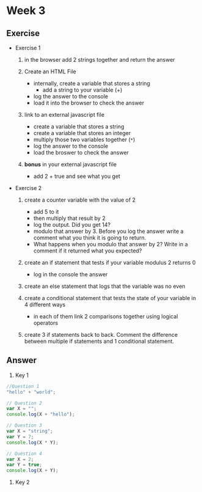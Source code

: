 # Week 3

## Exercise 

* Exercise 1
	1. in the browser add 2 strings together and return the answer

	1. Create an HTML File
		* internally, create a variable that stores a string
			* add a string to your variable (+)
		* log the answer to the console 
		* load it into the browser to check the answer

	1. link to an external javascript file 
		* create a variable that stores a string
		* create a variable that stores an integer
		* multiply those two variables together (`*`)
		* log the answer to the console
		* load the broswer to check the answer
	1. **bonus** in your external javascript file 
		* add 2 + true and see what you get

* Exercise 2
	1. create a counter variable with the value of 2
		* add 5 to it
		* then multiply that result by 2
		* log the output. Did you get 14?
		* modulo that answer by 3. Before you log the answer write a comment what you think it is going to return.
		* What happens when you modulo that answer by 2? Write in a comment if it returned what you expected?

	1. create an if statement that tests if your variable modulus 2 returns 0
		* log in the console the answer

	1. create an else statement that logs that the variable was no even

	1. create a conditional statement that tests the state of your variable in 4 different ways 
		* in each of them link 2 comparisons together using logical operators

	1. create 3 if statements back to back. Comment the difference between multiple if statements and 1 conditional statement. 


## Answer 

1. Key 1

```javascript
//Question 1
"hello" + "world";
```

```javascript
// Question 2
var X = "";
console.log(X + "hello");
```

```javascript
// Question 3
var X = "string";
var Y = 7;
console.log(X * Y);
```

```javascript
// Question 4
var X = 2;
var Y = true;
console.log(X + Y);
```

1. Key 2
